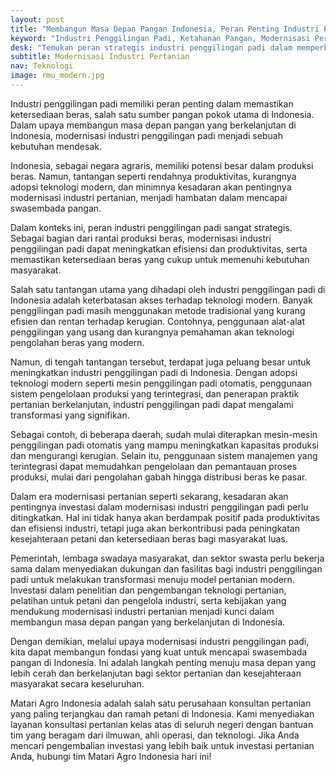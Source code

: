 ```yaml
---
layout: post
title: "Membangun Masa Depan Pangan Indonesia, Peran Penting Industri Penggilingan Padi dalam Era Modernisasi"
keyword: "Industri Penggilingan Padi, Ketahanan Pangan, Modernisasi Pertanian, Teknologi Pertanian, Swasembada Pangan"
desk: "Temukan peran strategis industri penggilingan padi dalam memperkuat ketahanan pangan Indonesia di era modernisasi pertanian. Artikel ini mengulas tantangan dan peluang bagi industri penggilingan padi serta mengajak untuk terlibat dalam membangun masa depan pangan yang berkelanjutan di Indonesia"
subtitle: Modernisasi Industri Pertanian
nav: Teknologi
image: rmu_modern.jpg
---
```



Industri penggilingan padi memiliki peran penting dalam memastikan ketersediaan beras, salah satu sumber pangan pokok utama di Indonesia. Dalam upaya membangun masa depan pangan yang berkelanjutan di Indonesia, modernisasi industri penggilingan padi menjadi sebuah kebutuhan mendesak. 

Indonesia, sebagai negara agraris, memiliki potensi besar dalam produksi beras. Namun, tantangan seperti rendahnya produktivitas, kurangnya adopsi teknologi modern, dan minimnya kesadaran akan pentingnya modernisasi industri pertanian, menjadi hambatan dalam mencapai swasembada pangan.

Dalam konteks ini, peran industri penggilingan padi sangat strategis. Sebagai bagian dari rantai produksi beras, modernisasi industri penggilingan padi dapat meningkatkan efisiensi dan produktivitas, serta memastikan ketersediaan beras yang cukup untuk memenuhi kebutuhan masyarakat.

Salah satu tantangan utama yang dihadapi oleh industri penggilingan padi di Indonesia adalah keterbatasan akses terhadap teknologi modern. Banyak penggilingan padi masih menggunakan metode tradisional yang kurang efisien dan rentan terhadap kerugian. Contohnya, penggunaan alat-alat penggilingan yang usang dan kurangnya pemahaman akan teknologi pengolahan beras yang modern.

Namun, di tengah tantangan tersebut, terdapat juga peluang besar untuk meningkatkan industri penggilingan padi di Indonesia. Dengan adopsi teknologi modern seperti mesin penggilingan padi otomatis, penggunaan sistem pengelolaan produksi yang terintegrasi, dan penerapan praktik pertanian berkelanjutan, industri penggilingan padi dapat mengalami transformasi yang signifikan.

Sebagai contoh, di beberapa daerah, sudah mulai diterapkan mesin-mesin penggilingan padi otomatis yang mampu meningkatkan kapasitas produksi dan mengurangi kerugian. Selain itu, penggunaan sistem manajemen yang terintegrasi dapat memudahkan pengelolaan dan pemantauan proses produksi, mulai dari pengolahan gabah hingga distribusi beras ke pasar.

Dalam era modernisasi pertanian seperti sekarang, kesadaran akan pentingnya investasi dalam modernisasi industri penggilingan padi perlu ditingkatkan. Hal ini tidak hanya akan berdampak positif pada produktivitas dan efisiensi industri, tetapi juga akan berkontribusi pada peningkatan kesejahteraan petani dan ketersediaan beras bagi masyarakat luas.

Pemerintah, lembaga swadaya masyarakat, dan sektor swasta perlu bekerja sama dalam menyediakan dukungan dan fasilitas bagi industri penggilingan padi untuk melakukan transformasi menuju model pertanian modern. Investasi dalam penelitian dan pengembangan teknologi pertanian, pelatihan untuk petani dan pengelola industri, serta kebijakan yang mendukung modernisasi industri pertanian menjadi kunci dalam membangun masa depan pangan yang berkelanjutan di Indonesia.

Dengan demikian, melalui upaya modernisasi industri penggilingan padi, kita dapat membangun fondasi yang kuat untuk mencapai swasembada pangan di Indonesia. Ini adalah langkah penting menuju masa depan yang lebih cerah dan berkelanjutan bagi sektor pertanian dan kesejahteraan masyarakat secara keseluruhan.

Matari Agro Indonesia adalah salah satu perusahaan konsultan pertanian yang paling terjangkau dan ramah petani di Indonesia. Kami menyediakan layanan konsultasi pertanian kelas atas di seluruh negeri dengan bantuan tim yang beragam dari ilmuwan, ahli operasi, dan teknologi. Jika Anda mencari pengembalian investasi yang lebih baik untuk investasi pertanian Anda, hubungi tim Matari Agro Indonesia hari ini!
